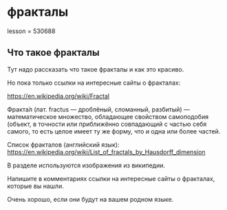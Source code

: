 # фракталы

lesson = 530688

## Что такое фракталы

Тут надо рассказать что такое фракталы и как это красиво.

Но пока только ссылки на интересные сайты о фракталах:

https://en.wikipedia.org/wiki/Fractal 

Фракта́л (лат. fractus — дроблёный, сломанный, разбитый) — математическое множество, обладающее свойством самоподобия (объект, в точности или приближённо совпадающий с частью себя самого, то есть целое имеет ту же форму, что и одна или более частей.

Список фракталов (английский язык):  https://en.wikipedia.org/wiki/List_of_fractals_by_Hausdorff_dimension 

В разделе используются изображения из википедии.

Напишите в комментариях ссылки на интересные сайты о фракталах, которые вы нашли.

Очень хорошо, если они будут на вашем родном языке.

